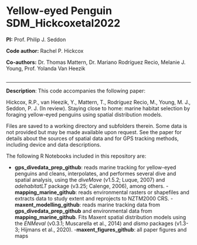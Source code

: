 # Yellow-eyed Penguin SDM_Hickcoxetal2022

**PI:**	Prof. Philip J. Seddon 

**Code author:** Rachel P. Hickcox

**Co-authors:** Dr. Thomas Mattern, Dr. Mariano Rodríguez Recio, Melanie J. Young, Prof. Yolanda Van Heezik

##
---------------------------------------------------------------
**Description**:
This code accompanies the following paper: 

Hickcox, R.P., van Heezik, Y., Mattern, T., Rodríguez Recio, M., Young, M. J., Seddon, P. J. (In review). Staying close to home: marine habitat selection by foraging yellow-eyed penguins using spatial distribution models.

Files are saved to a working directory and subfolders therein. Some data is not provided but may be made available upon request. See the paper for details about the sources of spatial data and for GPS tracking methods, including device and data descriptions. 

The following R Notebooks included in this repository are:
-	**gps_divedata_prep_github**: reads marine tracking for yellow-eyed penguins and cleans, interpolates, and performes several dive and spatial analysis, using the *diveMove* (v1.5.2; Luque, 2007) and *adehabitatLT* package (v3.25; Calenge, 2006), among others.
-**mapping_marine_github**: reads environmental rasters or shapefiles and extracts data to study extent and reprojects to NZTM2000 CRS. 
-**maxent_modelling_github**: reads marine tracking data from **gps_divedata_prep_github** and environmental data from **mapping_marine_github**. Fits Maxent spatial distribution models using the *ENMeval* (v0.3.1; Muscarella et al., 2014) and *dismo* packages (v1.3-3; Hijmans et al., 2020). 
-**maxent_figures_github**: all paper figures and maps
